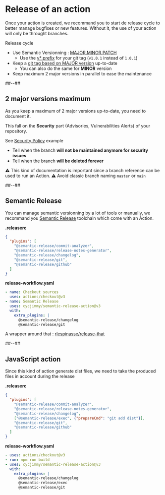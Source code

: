 <!-- .slide: -->

# Release of an action

Once your action is created, we recommand you to start de release cycle to better manage bugfixes or new features.
Without it, the use of your action will only be throught branches.

Release cycle

- Use Semantic Versionning : [MAJOR.MINOR.PATCH](https://semver.org/spec/v2.0.0.html#summary)
  - Use the [v* prefix](https://semver.org/spec/v2.0.0.html#is-v123-a-semantic-version) for your git tag (`v1.0.1` instead of `1.0.1`)
- Keep a [git tag based on MAJOR version](https://docs.github.com/en/actions/creating-actions/releasing-and-maintaining-actions#example-developer-process) up-to-date
  - You can also do the same for **MINOR** version
- Keep maximum 2 major versions in parallel to ease the maintenance
<!-- .element: class="list-fragment" -->

##--##

## 2 major versions maximum

As you keep a maximum of 2 major versions up-to-date, you need to document it.

This fall on the **Security** part (Advisories, Vulnerabilities Alerts) of your repository.

See [Security Policy](https://github.com/rlespinasse/github-slug-action/blob/v4.x/SECURITY.md) example

- Tell when the branch **will not be maintained anymore for security issues**
- Tell when the branch **will be deleted forever**

⚠️ This kind of documentation is important since a branch reference can be used to run an Action.
⚠️ Avoid classic branch naming `master` or `main`

##--##

<!-- .slide: class="with-code" -->

## Semantic Release

You can manage semantic versionning by a lot of tools or manually,
we recommand you [Semantic Release](https://github.com/semantic-release/semantic-release) toolchain which come with an Action.

**.releaserc**

```json
{
  "plugins": [
    "@semantic-release/commit-analyzer",
    "@semantic-release/release-notes-generator",
    "@semantic-release/changelog",
    "@semantic-release/git",
    "@semantic-release/github"
  ]
}
```

**release-workflow.yaml**

```yaml
- name: Checkout sources
  uses: actions/checkout@v3
- name: Semantic Release
  uses: cycjimmy/semantic-release-action@v3
  with:
    extra_plugins: |
      @semantic-release/changelog
      @semantic-release/git
```

A wrapper around that : [rlespinasse/release-that](https://github.com/rlespinasse/release-that)
<!-- .element: class="credits" -->

##--##

<!-- .slide: class="with-code" -->

## JavaScript action

Since this kind of action generate dist files, we need to take the produced files in account during the release

**.releaserc**

```json
{
  "plugins": [
    "@semantic-release/commit-analyzer",
    "@semantic-release/release-notes-generator",
    "@semantic-release/changelog",
    ["@semantic-release/exec", {"prepareCmd": "git add dist"}],
    "@semantic-release/git",
    "@semantic-release/github"
  ]
}
```

**release-workflow.yaml**

```yaml
- uses: actions/checkout@v3
- run: npm run build
- uses: cycjimmy/semantic-release-action@v3
  with:
    extra_plugins: |
      @semantic-release/changelog
      @semantic-release/exec
      @semantic-release/git
```
